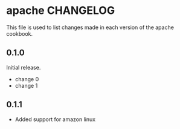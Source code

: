 # apache CHANGELOG

This file is used to list changes made in each version of the apache cookbook.

## 0.1.0

Initial release.

- change 0
- change 1

## 0.1.1

- Added support for amazon linux
